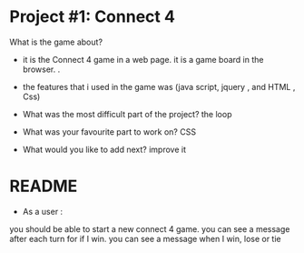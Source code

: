 # Project #1: Connect 4 

What is the game about?
  - it is the Connect 4 game in a web page. it is a  game board in the browser.
.

  - the features that i used in the game was (java script, jquery , and HTML , Css)
    
  - What was the most difficult part of the project?
  the loop 
  - What was your favourite part to work on?
  CSS 
  - What would you like to add next?
  improve it 
  


# README 


- As a user :

 you should be able to start a new connect 4 game.
 you can  see a message after each turn for if I win. 
 you can see  a message when I win, lose or tie















